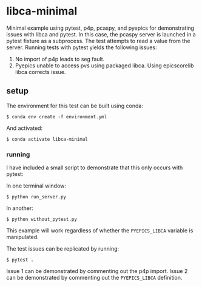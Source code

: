 # libca-minimal
Minimal example using pytest, p4p, pcaspy, and pyepics for demonstrating issues with libca and pytest. In this case, the pcaspy server is launched in a pytest fixture as a subprocess. The test attempts to read a value from the server.  Running tests with pytest yields the following issues:  
1. No import of p4p leads to seg fault.  
2. Pyepics unable to access pvs using packaged libca. Using epicscorelib libca corrects issue.  

## setup
The environment for this test can be built using conda:  

```
$ conda env create -f environment.yml
```

And activated:
```
$ conda activate libca-minimal
```

### running

I have included a small script to demonstrate that this only occurs with pytest:

In one terminal window:  
```
$ python run_server.py
```

In another:  
```
$ python without_pytest.py
```

This example will work regardless of whether the `PYEPICS_LIBCA` variable is manipulated.  

The test issues can be replicated by running:

```
$ pytest .
```

Issue 1 can be demonstrated by commenting out the p4p import. Issue 2 can be demonstrated by commenting out the `PYEPICS_LIBCA` definition.